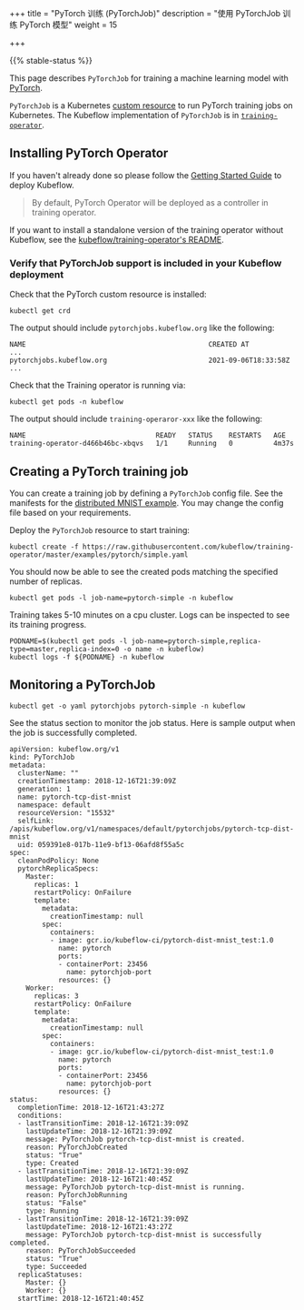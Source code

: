 +++
title = "PyTorch 训练 (PyTorchJob)"
description = "使用 PyTorchJob 训练 PyTorch 模型"
weight = 15
                    
+++

{{% stable-status %}}

This page describes `PyTorchJob` for training a machine learning model with [PyTorch](https://pytorch.org/).

`PyTorchJob` is a Kubernetes
[custom resource](https://kubernetes.io/docs/concepts/extend-kubernetes/api-extension/custom-resources/)
to run PyTorch training jobs on Kubernetes. The Kubeflow implementation of
`PyTorchJob` is in [`training-operator`](https://github.com/kubeflow/training-operator).

## Installing PyTorch Operator

If you haven't already done so please follow the [Getting Started Guide](/docs/started/getting-started/) to deploy Kubeflow.

> By default, PyTorch Operator will be deployed as a controller in training operator.

If you want to install a standalone version of the training operator without Kubeflow,
see the [kubeflow/training-operator's README](https://github.com/kubeflow/training-operator#installation).

### Verify that PyTorchJob support is included in your Kubeflow deployment

Check that the PyTorch custom resource is installed:

```
kubectl get crd
```

The output should include `pytorchjobs.kubeflow.org` like the following:

```
NAME                                             CREATED AT
...
pytorchjobs.kubeflow.org                         2021-09-06T18:33:58Z
...
```

Check that the Training operator is running via:

```
kubectl get pods -n kubeflow
```

The output should include `training-operaror-xxx` like the following:

```
NAME                                READY   STATUS    RESTARTS   AGE
training-operator-d466b46bc-xbqvs   1/1     Running   0          4m37s
```

## Creating a PyTorch training job

You can create a training job by defining a `PyTorchJob` config file. See the manifests for the [distributed MNIST example](https://github.com/kubeflow/training-operator/blob/master/examples/pytorch/simple.yaml). You may change the config file based on your requirements.

Deploy the `PyTorchJob` resource to start training:

```
kubectl create -f https://raw.githubusercontent.com/kubeflow/training-operator/master/examples/pytorch/simple.yaml
```

You should now be able to see the created pods matching the specified number of replicas.

```
kubectl get pods -l job-name=pytorch-simple -n kubeflow
```

Training takes 5-10 minutes on a cpu cluster. Logs can be inspected to see its training progress.

```
PODNAME=$(kubectl get pods -l job-name=pytorch-simple,replica-type=master,replica-index=0 -o name -n kubeflow)
kubectl logs -f ${PODNAME} -n kubeflow
```

## Monitoring a PyTorchJob

```
kubectl get -o yaml pytorchjobs pytorch-simple -n kubeflow
```

See the status section to monitor the job status. Here is sample output when the job is successfully completed.

```
apiVersion: kubeflow.org/v1
kind: PyTorchJob
metadata:
  clusterName: ""
  creationTimestamp: 2018-12-16T21:39:09Z
  generation: 1
  name: pytorch-tcp-dist-mnist
  namespace: default
  resourceVersion: "15532"
  selfLink: /apis/kubeflow.org/v1/namespaces/default/pytorchjobs/pytorch-tcp-dist-mnist
  uid: 059391e8-017b-11e9-bf13-06afd8f55a5c
spec:
  cleanPodPolicy: None
  pytorchReplicaSpecs:
    Master:
      replicas: 1
      restartPolicy: OnFailure
      template:
        metadata:
          creationTimestamp: null
        spec:
          containers:
          - image: gcr.io/kubeflow-ci/pytorch-dist-mnist_test:1.0
            name: pytorch
            ports:
            - containerPort: 23456
              name: pytorchjob-port
            resources: {}
    Worker:
      replicas: 3
      restartPolicy: OnFailure
      template:
        metadata:
          creationTimestamp: null
        spec:
          containers:
          - image: gcr.io/kubeflow-ci/pytorch-dist-mnist_test:1.0
            name: pytorch
            ports:
            - containerPort: 23456
              name: pytorchjob-port
            resources: {}
status:
  completionTime: 2018-12-16T21:43:27Z
  conditions:
  - lastTransitionTime: 2018-12-16T21:39:09Z
    lastUpdateTime: 2018-12-16T21:39:09Z
    message: PyTorchJob pytorch-tcp-dist-mnist is created.
    reason: PyTorchJobCreated
    status: "True"
    type: Created
  - lastTransitionTime: 2018-12-16T21:39:09Z
    lastUpdateTime: 2018-12-16T21:40:45Z
    message: PyTorchJob pytorch-tcp-dist-mnist is running.
    reason: PyTorchJobRunning
    status: "False"
    type: Running
  - lastTransitionTime: 2018-12-16T21:39:09Z
    lastUpdateTime: 2018-12-16T21:43:27Z
    message: PyTorchJob pytorch-tcp-dist-mnist is successfully completed.
    reason: PyTorchJobSucceeded
    status: "True"
    type: Succeeded
  replicaStatuses:
    Master: {}
    Worker: {}
  startTime: 2018-12-16T21:40:45Z

```

